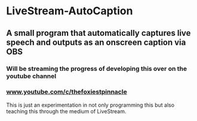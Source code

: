 # LiveStream-AutoCaption
## A small program that automatically captures live speech and outputs as an onscreen caption via OBS

### Will be streaming the progress of developing this over on the youtube channel
### www.youtube.com/c/thefoxiestpinnacle

This is just an experimentation in not only programming this but also
teaching this through the medium of LiveStream.
